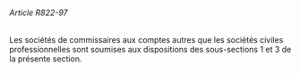###### Article R822-97

Les sociétés de commissaires aux comptes autres que les sociétés civiles professionnelles sont soumises aux dispositions des sous-sections 1 et 3 de la présente section.

